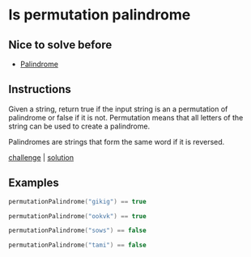 # Is permutation palindrome

## Nice to solve before

- [Palindrome](../basic/desc.md)

## Instructions

Given a string, return true if the input string is an a permutation of palindrome or false if it is not. 
Permutation means that all letters of the string can be used to create a palindrome.

Palindromes are strings that form the same word if it is reversed.

[challenge](challenge.kt) | [solution](solution.kt)

## Examples

```kotlin
permutationPalindrome("gikig") == true

permutationPalindrome("ookvk") == true

permutationPalindrome("sows") == false

permutationPalindrome("tami") == false
```
